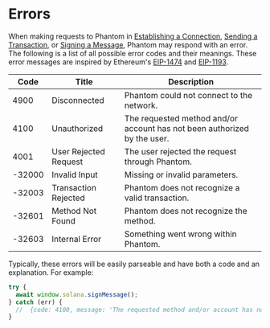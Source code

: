 # Errors

When making requests to Phantom in [Establishing a Connection](establishing-a-connection.md), [Sending a Transaction](sending-a-transaction.md), or [Signing a Message](signing-a-message.md), Phantom may respond with an error. The following is a list of all possible error codes and their meanings. These error messages are inspired by Ethereum's [EIP-1474](https://eips.ethereum.org/EIPS/eip-1474#error-codes) and [EIP-1193](https://eips.ethereum.org/EIPS/eip-1193#provider-errors).

| Code   | Title                 | Description                                                              |
| ------ | --------------------- | ------------------------------------------------------------------------ |
| 4900   | Disconnected          | Phantom could not connect to the network.                                |
| 4100   | Unauthorized          | The requested method and/or account has not been authorized by the user. |
| 4001   | User Rejected Request | The user rejected the request through Phantom.                           |
| -32000 | Invalid Input         | Missing or invalid parameters.                                           |
| -32003 | Transaction Rejected  | Phantom does not recognize a valid transaction.                          |
| -32601 | Method Not Found      | Phantom does not recognize the method.                                   |
| -32603 | Internal Error        | Something went wrong within Phantom.                                     |

Typically, these errors will be easily parseable and have both a code and an explanation. For example:

```javascript
try {
  await window.solana.signMessage();
} catch (err) {
  //  {code: 4100, message: 'The requested method and/or account has not been authorized by the user.'}
}
```

